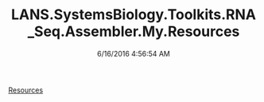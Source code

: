 ﻿---
title: LANS.SystemsBiology.Toolkits.RNA_Seq.Assembler.My.Resources
date: 6/16/2016 4:56:54 AM
---

[Resources](T-LANS.SystemsBiology.Toolkits.RNA_Seq.Assembler.My.Resources.Resources.html)
